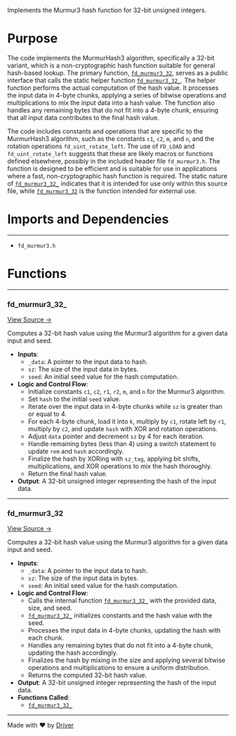 <!--------------------------------------------------------------------------------->
<!-- IMPORTANT: This file is auto-generated by Driver (https://driver.ai). -------->
<!-- Manual edits may be overwritten on future commits. --------------------------->
<!--------------------------------------------------------------------------------->

Implements the Murmur3 hash function for 32-bit unsigned integers.

# Purpose
The code implements the MurmurHash3 algorithm, specifically a 32-bit variant, which is a non-cryptographic hash function suitable for general hash-based lookup. The primary function, [`fd_murmur3_32`](<#fd_murmur3_32>), serves as a public interface that calls the static helper function [`fd_murmur3_32_`](<#fd_murmur3_32_>). The helper function performs the actual computation of the hash value. It processes the input data in 4-byte chunks, applying a series of bitwise operations and multiplications to mix the input data into a hash value. The function also handles any remaining bytes that do not fit into a 4-byte chunk, ensuring that all input data contributes to the final hash value.

The code includes constants and operations that are specific to the MurmurHash3 algorithm, such as the constants `c1`, `c2`, `m`, and `n`, and the rotation operations `fd_uint_rotate_left`. The use of `FD_LOAD` and `fd_uint_rotate_left` suggests that these are likely macros or functions defined elsewhere, possibly in the included header file `fd_murmur3.h`. The function is designed to be efficient and is suitable for use in applications where a fast, non-cryptographic hash function is required. The static nature of [`fd_murmur3_32_`](<#fd_murmur3_32_>) indicates that it is intended for use only within this source file, while [`fd_murmur3_32`](<#fd_murmur3_32>) is the function intended for external use.
# Imports and Dependencies

---
- `fd_murmur3.h`


# Functions

---
### fd\_murmur3\_32\_<!-- {{#callable:fd_murmur3_32_}} -->
[View Source →](<../../../../../src/ballet/murmur3/fd_murmur3.c#L3>)

Computes a 32-bit hash value using the Murmur3 algorithm for a given data input and seed.
- **Inputs**:
    - `_data`: A pointer to the input data to hash.
    - `sz`: The size of the input data in bytes.
    - `seed`: An initial seed value for the hash computation.
- **Logic and Control Flow**:
    - Initialize constants `c1`, `c2`, `r1`, `r2`, `m`, and `n` for the Murmur3 algorithm.
    - Set `hash` to the initial `seed` value.
    - Iterate over the input data in 4-byte chunks while `sz` is greater than or equal to 4.
    - For each 4-byte chunk, load it into `k`, multiply by `c1`, rotate left by `r1`, multiply by `c2`, and update `hash` with XOR and rotation operations.
    - Adjust `data` pointer and decrement `sz` by 4 for each iteration.
    - Handle remaining bytes (less than 4) using a switch statement to update `rem` and `hash` accordingly.
    - Finalize the hash by XORing with `sz_tag`, applying bit shifts, multiplications, and XOR operations to mix the hash thoroughly.
    - Return the final hash value.
- **Output**: A 32-bit unsigned integer representing the hash of the input data.


---
### fd\_murmur3\_32<!-- {{#callable:fd_murmur3_32}} -->
[View Source →](<../../../../../src/ballet/murmur3/fd_murmur3.c#L56>)

Computes a 32-bit hash value using the Murmur3 algorithm for a given data input and seed.
- **Inputs**:
    - `_data`: A pointer to the input data to hash.
    - `sz`: The size of the input data in bytes.
    - `seed`: An initial seed value for the hash computation.
- **Logic and Control Flow**:
    - Calls the internal function [`fd_murmur3_32_`](<#fd_murmur3_32_>) with the provided data, size, and seed.
    - [`fd_murmur3_32_`](<#fd_murmur3_32_>) initializes constants and the hash value with the seed.
    - Processes the input data in 4-byte chunks, updating the hash with each chunk.
    - Handles any remaining bytes that do not fit into a 4-byte chunk, updating the hash accordingly.
    - Finalizes the hash by mixing in the size and applying several bitwise operations and multiplications to ensure a uniform distribution.
    - Returns the computed 32-bit hash value.
- **Output**: A 32-bit unsigned integer representing the hash of the input data.
- **Functions Called**:
    - [`fd_murmur3_32_`](<#fd_murmur3_32_>)



---
Made with ❤️ by [Driver](https://www.driver.ai/)